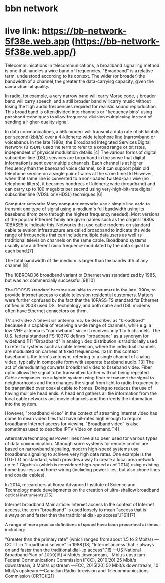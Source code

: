 #   bbn network
# live link: https://bb-network-5f38e.web.app (https://bb-network-5f38e.web.app/)

Telecommunications
In telecommunications, a broadband signalling method is one that handles a wide band of frequencies. "Broadband" is a relative term, understood according to its context. The wider (or broader) the bandwidth of a channel, the greater the data-carrying capacity, given the same channel quality.

In radio, for example, a very narrow band will carry Morse code, a broader band will carry speech, and a still broader band will carry music without losing the high audio frequencies required for realistic sound reproduction. This broad band is often divided into channels or "frequency bins" using passband techniques to allow frequency-division multiplexing instead of sending a higher-quality signal.

In data communications, a 56k modem will transmit a data rate of 56 kilobits per second (kbit/s) over a 4-kilohertz-wide telephone line (narrowband or voiceband). In the late 1980s, the Broadband Integrated Services Digital Network (B-ISDN) used the term to refer to a broad range of bit rates, independent of physical modulation details.[4] The various forms of digital subscriber line (DSL) services are broadband in the sense that digital information is sent over multiple channels. Each channel is at higher frequency than the baseband voice channel, so it can support plain old telephone service on a single pair of wires at the same time.[5] However, when that same line is converted to a non-loaded twisted-pair wire (no telephone filters), it becomes hundreds of kilohertz wide (broadband) and can carry up to 100 megabits per second using very-high-bit-rate digital subscriber line (VDSL or VHDSL) techniques.[6]

Computer networks
Many computer networks use a simple line code to transmit one type of signal using a medium's full bandwidth using its baseband (from zero through the highest frequency needed). Most versions of the popular Ethernet family are given names such as the original 1980s 10BASE5 to indicate this. Networks that use cable modems on standard cable television infrastructure are called broadband to indicate the wide range of frequencies that can include multiple data users as well as traditional television channels on the same cable. Broadband systems usually use a different radio frequency modulated by the data signal for each band.[7]

The total bandwidth of the medium is larger than the bandwidth of any channel.[8]

The 10BROAD36 broadband variant of Ethernet was standardized by 1985, but was not commercially successful.[9][10]

The DOCSIS standard became available to consumers in the late 1990s, to provide Internet access to cable television residential customers. Matters were further confused by the fact that the 10PASS-TS standard for Ethernet ratified in 2008 used DSL technology, and both cable and DSL modems often have Ethernet connectors on them.

TV and video
A television antenna may be described as "broadband" because it is capable of receiving a wide range of channels, while e.g. a low-VHF antenna is "narrowband" since it receives only 1 to 5 channels. The U.S. federal standard FS-1037C defines "broadband" as a synonym for wideband.[11] "Broadband" in analog video distribution is traditionally used to refer to systems such as cable television, where the individual channels are modulated on carriers at fixed frequencies.[12] In this context, baseband is the term's antonym, referring to a single channel of analog video, typically in composite form with separate baseband audio.[13] The act of demodulating converts broadband video to baseband video. Fiber optic allows the signal to be transmitted farther without being repeated. Cable companies use a hybrid system using fiber to transmit the signal to neighborhoods and then changes the signal from light to radio frequency to be transmitted over coaxial cable to homes. Doing so reduces the use of having multiple head ends. A head end gathers all the information from the local cable networks and movie channels and then feeds the information into the system.

However, "broadband video" in the context of streaming Internet video has come to mean video files that have bit-rates high enough to require broadband Internet access for viewing. "Broadband video" is also sometimes used to describe IPTV Video on demand.[14]

Alternative technologies
Power lines have also been used for various types of data communication. Although some systems for remote control are based on narrowband signaling, modern high-speed systems use broadband signaling to achieve very high data rates. One example is the ITU-T G.hn standard, which provides a way to create a local area network up to 1 Gigabit/s (which is considered high-speed as of 2014) using existing home business and home wiring (including power lines, but also phone lines and coaxial cables).

In 2014, researchers at Korea Advanced Institute of Science and Technology made developments on the creation of ultra-shallow broadband optical instruments.[15]

Internet broadband
Main article: Internet access
In the context of Internet access, the term "broadband" is used loosely to mean "access that is always on and faster than the traditional dial-up access".[16][17]

A range of more precise definitions of speed have been prescribed at times, including:

"Greater than the primary rate" (which ranged from about 1.5 to 2 Mbit/s) —CCITT in "broadband service" in 1988.[18]
"Internet access that is always on and faster than the traditional dial-up access"[16] —US National Broadband Plan of 2009[19]
4 Mbit/s downstream, 1 Mbit/s upstream —Federal Communications Commission (FCC), 2010[20]
25 Mbit/s downstream, 3 Mbit/s upstream —FCC, 2015[20]
50 Mbit/s downstream, 10 Mbit/s upstream —Canadian Radio-television and Telecommunications Commission (CRTC)[21]